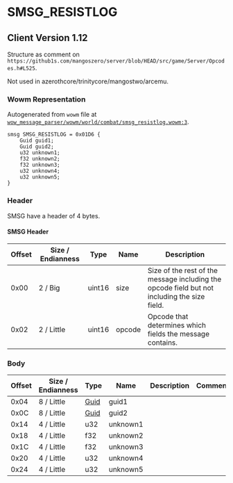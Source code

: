 # SMSG_RESISTLOG

## Client Version 1.12

Structure as comment on `https://github1s.com/mangoszero/server/blob/HEAD/src/game/Server/Opcodes.h#L525`.

Not used in azerothcore/trinitycore/mangostwo/arcemu.

### Wowm Representation

Autogenerated from `wowm` file at [`wow_message_parser/wowm/world/combat/smsg_resistlog.wowm:3`](https://github.com/gtker/wow_messages/tree/main/wow_message_parser/wowm/world/combat/smsg_resistlog.wowm#L3).
```rust,ignore
smsg SMSG_RESISTLOG = 0x01D6 {
    Guid guid1;
    Guid guid2;
    u32 unknown1;
    f32 unknown2;
    f32 unknown3;
    u32 unknown4;
    u32 unknown5;
}
```
### Header

SMSG have a header of 4 bytes.

#### SMSG Header

| Offset | Size / Endianness | Type   | Name   | Description |
| ------ | ----------------- | ------ | ------ | ----------- |
| 0x00   | 2 / Big           | uint16 | size   | Size of the rest of the message including the opcode field but not including the size field.|
| 0x02   | 2 / Little        | uint16 | opcode | Opcode that determines which fields the message contains.|

### Body

| Offset | Size / Endianness | Type | Name | Description | Comment |
| ------ | ----------------- | ---- | ---- | ----------- | ------- |
| 0x04 | 8 / Little | [Guid](../types/packed-guid.md) | guid1 |  |  |
| 0x0C | 8 / Little | [Guid](../types/packed-guid.md) | guid2 |  |  |
| 0x14 | 4 / Little | u32 | unknown1 |  |  |
| 0x18 | 4 / Little | f32 | unknown2 |  |  |
| 0x1C | 4 / Little | f32 | unknown3 |  |  |
| 0x20 | 4 / Little | u32 | unknown4 |  |  |
| 0x24 | 4 / Little | u32 | unknown5 |  |  |

